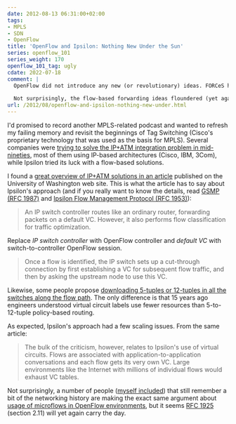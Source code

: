 ```yaml
---
date: 2012-08-13 06:31:00+02:00
tags:
- MPLS
- SDN
- OpenFlow
title: 'OpenFlow and Ipsilon: Nothing New Under the Sun'
series: openflow_101
series_weight: 170
openflow_101_tag: ugly
cdate: 2022-07-18
comment: |
  OpenFlow did not introduce any new (or revolutionary) ideas. FORCeS has been around for a while (with almost zero traction), and concepts similar to reactive flow setup were floated in 1990’s and failed miserably. For more details, read [Flow-Based Packet Forwarding](/2022/03/flow-based-forwarding.html).
  
  Not surprisingly, the flow-based forwarding ideas floundered (yet again) in the decade since I wrote this blog post. There are few hardware implementations, and even virtual switches [experienced severe performance penalty](/2014/02/flow-based-forwarding-doesnt-work-well.html) when trying to use so-called microflows.
url: /2012/08/openflow-and-ipsilon-nothing-new-under.html
---
```

I'd promised to record another MPLS-related podcast and wanted to refresh my failing memory and revisit the beginnings of Tag Switching (Cisco's proprietary technology that was used as the basis for MPLS). Several companies were [trying to solve the IP+ATM integration problem in mid-nineties](https://blog.ipspace.net/2011/01/campfire-true-story-of-mpls.html), most of them using IP-based architectures (Cisco, IBM, 3Com), while Ipsilon tried its luck with a flow-based solutions.
<!--more-->
I found a [great overview of IP+ATM solutions in an article](http://www.cs.washington.edu/education/courses/csep561/97sp/paper1/paper11.txt) published on the University of Washington web site. This is what the article has to say about Ipsilon's approach (and if you really want to know the details, read [GSMP (RFC 1987)](http://tools.ietf.org/html/rfc1987) and [Ipsilon Flow Management Protocol (RFC 1953)](http://tools.ietf.org/html/rfc1953)):

> An IP switch controller routes like an ordinary router, forwarding packets on a default VC. However, it also performs flow classification for traffic optimization.

Replace *IP switch controller* with OpenFlow controller and *default VC* with switch-to-controller OpenFlow session.

> Once a flow is identified, the IP switch sets up a cut-through connection by first establishing a VC for subsequent flow traffic, and then by asking the upstream node to use this VC.

Likewise, some people propose [downloading 5-tuples or 12-tuples in all the switches along the flow path](https://blog.ipspace.net/2012/08/openstackquantum-sdn-based-virtual.html). The only difference is that 15 years ago engineers understood virtual circuit labels use fewer resources than 5-to-12-tuple policy-based routing.

As expected, Ipsilon's approach had a few scaling issues. From the same article:

> The bulk of the criticism, however, relates to Ipsilon\'s use of virtual circuits. Flows are associated with application-to-application conversations and each flow gets its very own VC. Large environments like the Internet with millions of individual flows would exhaust VC tables.

Not surprisingly, a number of people ([myself included](http://highscalability.com/blog/2012/6/4/openflowsdn-is-not-a-silver-bullet-for-network-scalability.html)) that still remember a bit of the networking history are making the exact same argument about [usage of microflows in OpenFlow environments](https://blog.ipspace.net/2011/10/openflow-and-state-explosion.html), but it seems [RFC 1925](http://tools.ietf.org/html/rfc1925) (section 2.11) will yet again carry the day.
